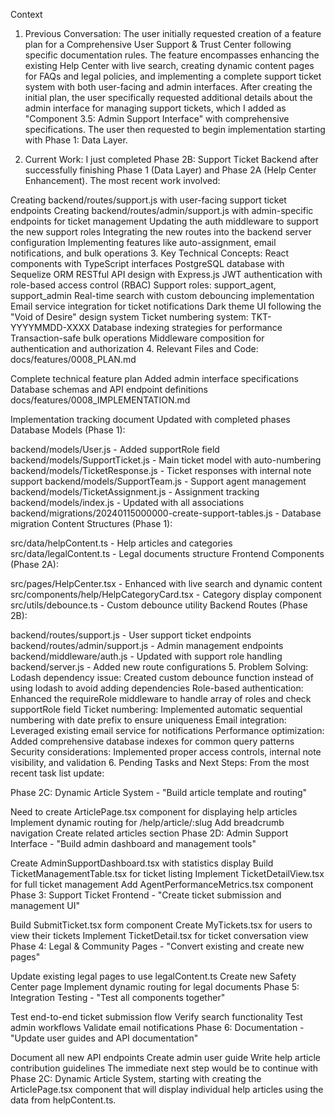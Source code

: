 Context
1. Previous Conversation:
The user initially requested creation of a feature plan for a Comprehensive User Support & Trust Center following specific documentation rules. The feature encompasses enhancing the existing Help Center with live search, creating dynamic content pages for FAQs and legal policies, and implementing a complete support ticket system with both user-facing and admin interfaces. After creating the initial plan, the user specifically requested additional details about the admin interface for managing support tickets, which I added as "Component 3.5: Admin Support Interface" with comprehensive specifications. The user then requested to begin implementation starting with Phase 1: Data Layer.

2. Current Work:
I just completed Phase 2B: Support Ticket Backend after successfully finishing Phase 1 (Data Layer) and Phase 2A (Help Center Enhancement). The most recent work involved:

Creating backend/routes/support.js with user-facing support ticket endpoints
Creating backend/routes/admin/support.js with admin-specific endpoints for ticket management
Updating the auth middleware to support the new support roles
Integrating the new routes into the backend server configuration
Implementing features like auto-assignment, email notifications, and bulk operations
3. Key Technical Concepts:
React components with TypeScript interfaces
PostgreSQL database with Sequelize ORM
RESTful API design with Express.js
JWT authentication with role-based access control (RBAC)
Support roles: support_agent, support_admin
Real-time search with custom debouncing implementation
Email service integration for ticket notifications
Dark theme UI following the "Void of Desire" design system
Ticket numbering system: TKT-YYYYMMDD-XXXX
Database indexing strategies for performance
Transaction-safe bulk operations
Middleware composition for authentication and authorization
4. Relevant Files and Code:
docs/features/0008_PLAN.md

Complete technical feature plan
Added admin interface specifications
Database schemas and API endpoint definitions
docs/features/0008_IMPLEMENTATION.md

Implementation tracking document
Updated with completed phases
Database Models (Phase 1):

backend/models/User.js - Added supportRole field
backend/models/SupportTicket.js - Main ticket model with auto-numbering
backend/models/TicketResponse.js - Ticket responses with internal note support
backend/models/SupportTeam.js - Support agent management
backend/models/TicketAssignment.js - Assignment tracking
backend/models/index.js - Updated with all associations
backend/migrations/20240115000000-create-support-tables.js - Database migration
Content Structures (Phase 1):

src/data/helpContent.ts - Help articles and categories
src/data/legalContent.ts - Legal documents structure
Frontend Components (Phase 2A):

src/pages/HelpCenter.tsx - Enhanced with live search and dynamic content
src/components/help/HelpCategoryCard.tsx - Category display component
src/utils/debounce.ts - Custom debounce utility
Backend Routes (Phase 2B):

backend/routes/support.js - User support ticket endpoints
backend/routes/admin/support.js - Admin management endpoints
backend/middleware/auth.js - Updated with support role handling
backend/server.js - Added new route configurations
5. Problem Solving:
Lodash dependency issue: Created custom debounce function instead of using lodash to avoid adding dependencies
Role-based authentication: Enhanced the requireRole middleware to handle array of roles and check supportRole field
Ticket numbering: Implemented automatic sequential numbering with date prefix to ensure uniqueness
Email integration: Leveraged existing email service for notifications
Performance optimization: Added comprehensive database indexes for common query patterns
Security considerations: Implemented proper access controls, internal note visibility, and validation
6. Pending Tasks and Next Steps:
From the most recent task list update:

Phase 2C: Dynamic Article System - "Build article template and routing"

Need to create ArticlePage.tsx component for displaying help articles
Implement dynamic routing for /help/article/:slug
Add breadcrumb navigation
Create related articles section
Phase 2D: Admin Support Interface - "Build admin dashboard and management tools"

Create AdminSupportDashboard.tsx with statistics display
Build TicketManagementTable.tsx for ticket listing
Implement TicketDetailView.tsx for full ticket management
Add AgentPerformanceMetrics.tsx component
Phase 3: Support Ticket Frontend - "Create ticket submission and management UI"

Build SubmitTicket.tsx form component
Create MyTickets.tsx for users to view their tickets
Implement TicketDetail.tsx for ticket conversation view
Phase 4: Legal & Community Pages - "Convert existing and create new pages"

Update existing legal pages to use legalContent.ts
Create new Safety Center page
Implement dynamic routing for legal documents
Phase 5: Integration Testing - "Test all components together"

Test end-to-end ticket submission flow
Verify search functionality
Test admin workflows
Validate email notifications
Phase 6: Documentation - "Update user guides and API documentation"

Document all new API endpoints
Create admin user guide
Write help article contribution guidelines
The immediate next step would be to continue with Phase 2C: Dynamic Article System, starting with creating the ArticlePage.tsx component that will display individual help articles using the data from helpContent.ts.